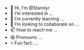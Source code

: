 - 👋 Hi, I’m @Starnlyr
- 👀 I’m interested in ...
- 🌱 I’m currently learning ...
- 💞️ I’m looking to collaborate on ...
- 📫 How to reach me ...
- 😄 Pronouns: ...
- ⚡ Fun fact: ...

<!---
Starnlyr/Starnlyr is a ✨ special ✨ repository because it productive 

<!DOCTYPE html>
<html lang="en">
<head>
    <meta charset="UTF-8">
    <meta name="viewport" content="width=device-width, initial-scale=1.0">
    <title>Orbit REST APIs</title>
    <link rel="stylesheet" href="styles.css">
</head>
<body>
    <header>
        <h1>Orbit REST APIs</h1>
        <nav>
            <ul>
                <li><a href="#home">Home</a></li>
                <li><a href="#authentication">Authentication</a></li>
                <li><a href="#core-resources">Core Resources</a></li>
                <li><a href="#integration">Integration</a></li>
                <li><a href="#reference">Reference</a></li>
                <li><a href="#contact">Contact</a></li>
            </ul>
        </nav>
    </header>

    <main>
        <section id="home">
            <h2>Get Started with Orbit REST APIs</h2>
            <p>Welcome to the Orbit API documentation.</p>
        </section>

        <section id="authentication">
            <h2>Authentication</h2>
            <p>Learn how to authenticate with OAuth 2.0.</p>
        </section>

        <section id="core-resources">
            <h2>Core Resources</h2>
            <ul>
                <li><a href="#add-tracking">Add Tracking</a></li>
                <li><a href="#catalog-products">Catalog Products</a></li>
                <li><a href="#payments">Payments</a></li>
            </ul>
        </section>

        <section id="integration">
            <h2>Integration</h2>
            <p>Steps for integrating with Orbit APIs.</p>
        </section>

        <section id="reference">
            <h2>Reference</h2>
            <p>Currency, Country, and Locale Codes.</p>
        </section>

        <section id="contact">
            <h2>Contact</h2>
            <p>For support, please reach out to:</p>
            <ul>
                <li>Email: <a href="mailto:starnlyroberson369@gmail.com">starnlyroberson369@gmail.com</a></li>
                <li>WhatsApp: <a href="https://wa.me/254703468111">+254703468111</a></li>
                <li>Facebook: <a href="https://www.facebook.com/Mahrezdel">@Mahrez del</a></li>
                <li>Twitter: <a href="https://twitter.com/LilBryon">@Lil Bryon</a></li>
                <li>Instagram: <a href="https://instagram.com/LilBryon">@Lil Bryon</a></li>
            </ul>
            <p>Website: <a href="#">Orbit Transaction</a></p>
            <p>CEO: Peter Ndeleva</p>
        </section>
    </main>

    <footer>
        <p>&copy; 2024 Orbit. All rights reserved.</p>
    </footer>
</body>
</html>
